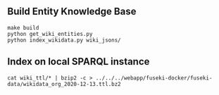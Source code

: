 ## Build Entity Knowledge Base

    make build
    python get_wiki_entities.py              
    python index_wikidata.py wiki_jsons/

## Index on local SPARQL instance

    cat wiki_ttl/* | bzip2 -c > ../../../webapp/fuseki-docker/fuseki-data/wikidata_org_2020-12-13.ttl.bz2